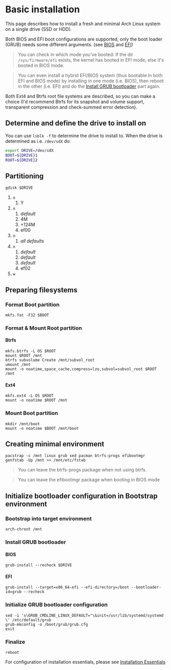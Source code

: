 # Basic installation
This page describes how to install a fresh and minimal Arch Linux system on a single drive (SSD or HDD).

Both BIOS and EFI boot configurations are supported, only the boot loader (GRUB) needs some different arguments. (see [BIOS](#bios) and [EFI](#efi))
> You can check in which mode you've booted: If the dir `/sys/firmware/efi` exists, the kernel has booted in EFI mode, else it's booted in BIOS mode.

> You can even install a hybrid EFI/BIOS system (thus bootable in both EFI and BIOS mode) by installing in one mode (i.e. BIOS), then reboot in the other (i.e. EFI) and do the [Install GRUB bootloader](#install-grub-bootloader) part again.

Both Ext4 and Btrfs root file systems are described, so you can make a choice (I'd recommend Btrfs for its snapshot and volume support, transparent compression and check-summed error detection).

## Determine and define the drive to install on
You can use `lsblk -f` to determine the drive to install to.
When the drive is determined as i.e. `/dev/sdX` do:
```bash
export DRIVE=/dev/sdX
BOOT=${DRIVE}1
ROOT=${DRIVE}2
```

## Partitioning
`gdisk $DRIVE`

1. `o`
    1. Y
1. `n`
    1. _default_
    1. 4M
    1. +124M
    1. ef00
1. `n`
    1. _all defaults_
1. `n`
    1. _default_
    1. _default_
    1. _default_
    1. ef02
1. `w`

## Preparing filesystems
### Format Boot partition
```
mkfs.fat -F32 $BOOT
```

### Format & Mount Root partition
#### Btrfs
```
mkfs.btrfs -L OS $ROOT
mount $ROOT /mnt
btrfs subvolume Create /mnt/subvol_root
umount /mnt
mount -o noatime,space_cache,compress=lzo,subvol=subvol_root $ROOT /mnt
```

#### Ext4
```
mkfs.ext4 -L OS $ROOT
mount -o noatime $ROOT /mnt
```

### Mount Boot partition
```
mkdir /mnt/boot
mount -o noatime $BOOT /mnt/boot
```

## Creating minimal environment
```
pacstrap -c /mnt linux grub sed pacman btrfs-progs efibootmgr
genfstab -Up /mnt >> /mnt/etc/fstab
```
> You can leave the btrfs-progs package when not using btrfs.

> You can leave the efibootmgr package when booting in BIOS mode

## Initialize bootloader configuration in Bootstrap environment
### Bootstrap into target environment
```
arch-chroot /mnt
```

### Install GRUB bootloader
#### BIOS
`grub-install --recheck $DRIVE`

#### EFI
`grub-install --target=x86_64-efi --efi-directory=/boot --bootloader-id=grub --recheck`

### Initialize GRUB bootloader configuration
```
sed -i 's\GRUB_CMDLINE_LINUX_DEFAULT="\&init=/usr/lib/systemd/systemd \' /etc/default/grub
grub-mkconfig -o /boot/grub/grub.cfg
exit
```

### Finalize
```
reboot
```

For configuration of installation essentials, please see [Installation Essentials](essentials-installations.md)
